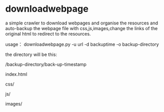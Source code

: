 downloadwebpage
===============

a simple crawler to download webpages and organise the resources
and auto-backup the webpage file with css,js,images,change the links of the original html to redirect to the resources.


usage：
downloadwebpage.py -u url -d backuptime -o backup-directory

the directory will be this:

/backup-directory/back-up-timestamp

index.html

css/

js/

images/
